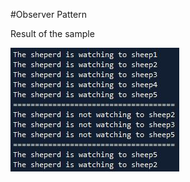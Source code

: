#Observer Pattern

Result of the sample

![alt tag](https://github.com/cristian-ramirez/javaPatterns/blob/master/img/observer_result.jpg)
